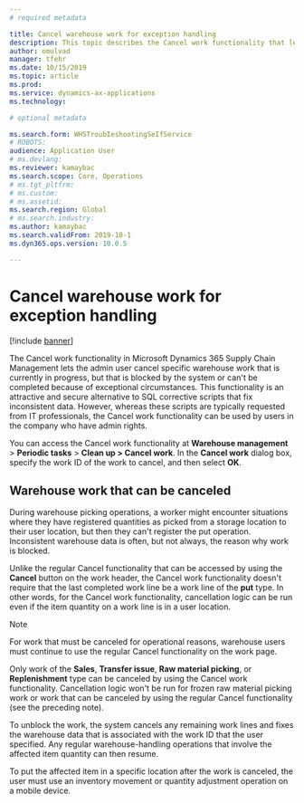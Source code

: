 ```yaml
---
# required metadata

title: Cancel warehouse work for exception handling
description: This topic describes the Cancel work functionality that lets warehouse supervisors handle blocked work.
author: omulvad
manager: tfehr
ms.date: 10/15/2019
ms.topic: article
ms.prod: 
ms.service: dynamics-ax-applications
ms.technology: 

# optional metadata

ms.search.form: WHSTroubIeshootingSeIfService
# ROBOTS: 
audience: Application User
# ms.devlang: 
ms.reviewer: kamaybac
ms.search.scope: Core, Operations
# ms.tgt_pltfrm: 
# ms.custom: 
# ms.assetid: 
ms.search.region: Global
# ms.search.industry: 
ms.author: kamaybac
ms.search.validFrom: 2019-10-1
ms.dyn365.ops.version: 10.0.5

---
```


# Cancel warehouse work for exception handling

[!include [banner](../includes/banner.md)]

The Cancel work functionality in Microsoft Dynamics 365 Supply Chain Management lets the admin user cancel specific warehouse work that is currently in progress, but that is blocked by the system or can't be completed because of exceptional circumstances. This functionality is an attractive and secure alternative to SQL corrective scripts that fix inconsistent data. However, whereas these scripts are typically requested from IT professionals, the Cancel work functionality can be used by users in the company who have admin rights.

You can access the Cancel work functionality at **Warehouse management** \> **Periodic tasks** \> **Clean up \> Cancel work**. In the **Cancel work** dialog box, specify the work ID of the work to cancel, and then select **OK**.

## Warehouse work that can be canceled

During warehouse picking operations, a worker might encounter situations where they have registered quantities as picked from a storage location to their user location, but then they can't register the put operation. Inconsistent warehouse data is often, but not always, the reason why work is blocked.

Unlike the regular Cancel functionality that can be accessed by using the **Cancel** button on the work header, the Cancel work functionality doesn't require that the last completed work line be a work line of the **put** type. In other words, for the Cancel work functionality, cancellation logic can be run even if the item quantity on a work line is in a user location.

> [!NOTE]
> For work that must be canceled for operational reasons, warehouse users must continue to use the regular Cancel functionality on the work page.

Only work of the **Sales**, **Transfer issue**, **Raw material picking**, or **Replenishment** type can be canceled by using the Cancel work functionality. Cancellation logic won't be run for frozen raw material picking work or work that can be canceled by using the regular Cancel functionality (see the preceding note).

To unblock the work, the system cancels any remaining work lines and fixes the warehouse data that is associated with the work ID that the user specified. Any regular warehouse-handling operations that involve the affected item quantity can then resume.

To put the affected item in a specific location after the work is canceled, the user must use an inventory movement or quantity adjustment operation on a mobile device.

